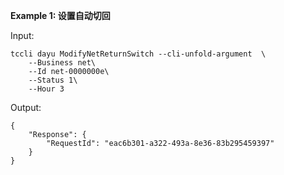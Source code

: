 **Example 1: 设置自动切回**



Input: 

```
tccli dayu ModifyNetReturnSwitch --cli-unfold-argument  \
    --Business net\
    --Id net-0000000e\
    --Status 1\
    --Hour 3
```

Output: 
```
{
    "Response": {
        "RequestId": "eac6b301-a322-493a-8e36-83b295459397"
    }
}
```

